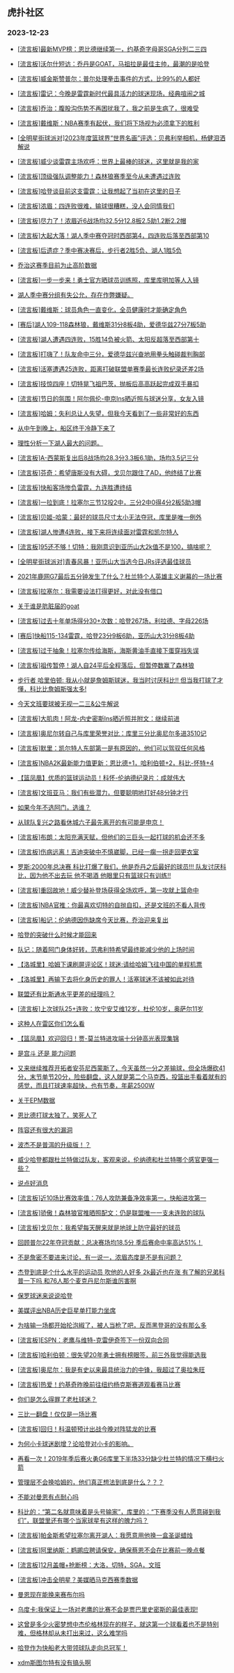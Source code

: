 ## 虎扑社区 
### 2023-12-23

+ [[流言板]最新MVP榜：恩比德继续第一，约基奇字母哥SGA分列二三四](https://bbs.hupu.com/623815953.html)

+ [[流言板]沃尔什短访：乔丹是GOAT，马祖拉是最佳主帅，最潮的是哈登](https://bbs.hupu.com/623814660.html)

+ [[流言板]威金斯赞普尔：普尔处理拳击事件的方式，比99%的人都好](https://bbs.hupu.com/623811273.html)

+ [[流言板]雷记：今晚是雷霆新时代最具活力的球迷现场，经典喧闹之城](https://bbs.hupu.com/623810743.html)

+ [[流言板]乔治：腹股沟伤势不再困扰我了，我之前是生病了，很难受](https://bbs.hupu.com/623811822.html)

+ [[流言板]戴维斯：NBA赛季有起伏，我们将下场视为必须拿下的胜利](https://bbs.hupu.com/623809341.html)

+ [[全明星街球派对]2023年度篮球界“世界名画”评选：贝弗利举相机，杨健泪洒解说](https://bbs.hupu.com/623808578.html)

+ [[流言板]威少谈雷霆主场欢呼：世界上最棒的球迷，这里就是我的家](https://bbs.hupu.com/623807878.html)

+ [[流言板]顶级强队调整能力！森林狼赛季至今从未遭遇过连败](https://bbs.hupu.com/623810436.html)

+ [[流言板]哈登谈目前这支雷霆：让我想起了当初在这里的日子](https://bbs.hupu.com/623807716.html)

+ [[流言板]浓眉：四连败很难，输球很糟糕，没人会同情我们](https://bbs.hupu.com/623808969.html)

+ [[流言板]尽力了！浓眉近6战场均32.5分12.8板2.5助1.2断2.2帽](https://bbs.hupu.com/623807592.html)

+ [[流言板]大起大落！湖人季中赛夺冠时西部第4，四连败后落至西部第10](https://bbs.hupu.com/623807280.html)

+ [[流言板]后遗症？季中赛决赛后，步行者2胜5负、湖人1胜5负](https://bbs.hupu.com/623807440.html)

+ [乔治这赛季目前为止高阶数据](https://bbs.hupu.com/623814258.html)

+ [[流言板]一步一步来！勇士官方晒球员训练照，库里库明加等人入镜](https://bbs.hupu.com/623814972.html)

+ [湖人季中赛分组有失公允，存在作弊嫌疑。](https://bbs.hupu.com/623809378.html)

+ [[流言板]戴维斯：球员角色一直变化，全员健康时才能确定角色](https://bbs.hupu.com/623811579.html)

+ [[赛后]湖人109-118森林狼，戴维斯31分8板4助，爱德华兹27分7板5助](https://bbs.hupu.com/623806899.html)

+ [[流言板]湖人遭遇四连败，15胜14负被火箭、太阳反超落至西部第十](https://bbs.hupu.com/623807021.html)

+ [[流言板]打嗨了！队友命中三分，爱德华兹兴奋地用拳头触碰裁判胸部](https://bbs.hupu.com/623806679.html)

+ [[流言板]活塞遭遇25连败，距离打破联盟单赛季最长连败纪录还差2场](https://bbs.hupu.com/623803004.html)

+ [[流言板]技惊四座！切特晃飞祖巴茨，抛板后高高跃起完成双手暴扣](https://bbs.hupu.com/623803317.html)

+ [[流言板]节日的氛围！阿尔佩伦-申京Ins晒近照与球迷分享，女友入镜](https://bbs.hupu.com/623813519.html)

+ [[流言板]哈姆：失利总让人失望，但我今天看到了一些非常好的东西](https://bbs.hupu.com/623808083.html)

+ [从中午到晚上，船区终于冷静下来了](https://bbs.hupu.com/623814788.html)

+ [理性分析一下湖人最大的问题。](https://bbs.hupu.com/623814411.html)

+ [[流言板]A-西蒙斯复出后8战场均28.3分3.3板6.1助，场均3.5记三分](https://bbs.hupu.com/623816153.html)

+ [[流言板]芬奇：希望唐斯没有大碍，戈贝尔跟住了AD，他终结了比赛](https://bbs.hupu.com/623814717.html)

+ [[流言板]快船客场惨负雷霆，九连胜遭终结](https://bbs.hupu.com/623804981.html)

+ [[流言板]一拉到底！拉塞尔三节12投2中，三分2中0得4分2板5助3帽](https://bbs.hupu.com/623806217.html)

+ [[流言板]贝姬-哈蒙：最好的球员尺寸太小无法夺冠，库里是唯一例外](https://bbs.hupu.com/623805984.html)

+ [[流言板]湖人惨遭4连败，接下来将连续面对雷霆和凯尔特人](https://bbs.hupu.com/623807037.html)

+ [[流言板]95还不够！切特：我刚意识到亚历山大2k值不是100，搞啥呢？](https://bbs.hupu.com/623810175.html)

+ [[全明星街球派对]青春风暴！亚历山大当选今日JRs评选最佳球员](https://bbs.hupu.com/623811743.html)

+ [2021年鹿网G7最后五分钟发生了什么？杜兰特个人英雄主义谢幕的一场比赛](https://bbs.hupu.com/623813923.html)

+ [[流言板]拉塞尔：我需要设法打得更好，对此没有借口](https://bbs.hupu.com/623808549.html)

+ [关于谁是肮脏届的goat](https://bbs.hupu.com/623814796.html)

+ [[流言板]过去十年单场得分30+次数：哈登267场，利拉德、字母226场](https://bbs.hupu.com/623807741.html)

+ [[赛后]快船115-134雷霆，哈登23分9板6助，亚历山大31分8板4助](https://bbs.hupu.com/623804982.html)

+ [[流言板]过于抽象！拉塞尔传给海斯，海斯黄油手直接下蛋穿裆失误](https://bbs.hupu.com/623806466.html)

+ [[流言板]祖传暂停！湖人自24平后全程落后，但暂停数赢了森林狼](https://bbs.hupu.com/623804711.html)

+ [步行者 哈里伯顿: 我从小就是詹姆斯球迷，我当时讨厌科比!! 但当我打球了才懂，科比比詹姆斯强太多!](https://bbs.hupu.com/623813815.html)

+ [今天文班要球被无视一二三&公牛解说](https://bbs.hupu.com/623814865.html)

+ [[流言板]大肌肉！阿龙-内史密斯Ins晒近照并附文：继续前进](https://bbs.hupu.com/623814320.html)

+ [[流言板]奥尼尔转自己与库里荣誉对比：库里三分比奥尼尔多进3510记](https://bbs.hupu.com/623803990.html)

+ [[流言板]默里：凯尔特人东部第一是有原因的，他们可以驾驭任何风格](https://bbs.hupu.com/623814503.html)

+ [[流言板]NBA2K最新能力值更新：恩比德+1，哈利伯顿+2，科比-怀特+4](https://bbs.hupu.com/623801380.html)

+ [【篮凤凰】优质的篮球运动员！科怀-伦纳德纪录片：成就伟大](https://bbs.hupu.com/623804348.html)

+ [[流言板]文班亚马：我们有些潜力，但要聪明地打好48分钟才行](https://bbs.hupu.com/623814415.html)

+ [如果今年不选阿门，选谁？](https://bbs.hupu.com/623811976.html)

+ [从球队复兴之路看休城六子最先离开的有可能是申京！](https://bbs.hupu.com/623813959.html)

+ [[流言板]布朗：太阳充满天赋，但他们的三巨头一起打球的机会还不多](https://bbs.hupu.com/623814148.html)

+ [[流言板]伤病远离！吉迪突破中不慎崴脚，已经一瘸一拐走回更衣室](https://bbs.hupu.com/623802373.html)

+ [罗斯:2000年总决赛 科比打爆了我们，他是乔丹之后最好的球员!!! 队友讨厌科比，因为他不出去玩 他不喝酒  他眼里只有篮球只有训练!!](https://bbs.hupu.com/623813981.html)

+ [[流言板]重回故地！威少替补登场获得全场欢呼，第一攻就上篮命中](https://bbs.hupu.com/623801235.html)

+ [[流言板]NBA官推：你最喜欢切特的自抛自扣，还是文班的不看人背传](https://bbs.hupu.com/623808893.html)

+ [[流言板]船记：伦纳德因伤缺席今天比赛，乔治迎来复出](https://bbs.hupu.com/623800207.html)

+ [哈登的突破什么时候才能回来](https://bbs.hupu.com/623814766.html)

+ [队记：随着阿门身体好转，范弗利特希望最终能减少他的上场时间](https://bbs.hupu.com/623814157.html)

+ [【洛城里】哈姆下课刷屏评论区！球迷:请给哈姆飞往中国的单程机票](https://bbs.hupu.com/623809798.html)

+ [【洛城里】再输下去将化身历史的罪人！活塞球迷不该被如此对待](https://bbs.hupu.com/623810122.html)

+ [联盟还有比斯通水平更差的经理吗？](https://bbs.hupu.com/623816016.html)

+ [[流言板]上次球队25+连败：坎宁安艾维12岁，杜伦10岁，奥萨尔11岁](https://bbs.hupu.com/623817374.html)

+ [这种人在雷区你们怎么看](https://bbs.hupu.com/623816491.html)

+ [【篮凤凰】欢迎回归！贾-莫兰特进攻端十分钟高光表现集锦](https://bbs.hupu.com/623804132.html)

+ [是宫斗 还是 能力问题](https://bbs.hupu.com/623816989.html)

+ [又来继续推荐开拓者安芬尼西蒙斯了，今天虽然一分之差输球，但全场爆砍41分，末节单节20分，险些翻盘，这人就是第二个马克西，投篮出手看着就有的感觉，而且打球速率超快，也有节奏，年薪2500W](https://bbs.hupu.com/623812674.html)

+ [关于EPM数据](https://bbs.hupu.com/623816795.html)

+ [恩比德打球太独了，笑死人了](https://bbs.hupu.com/623815271.html)

+ [阵容还有很大的漏洞](https://bbs.hupu.com/623815107.html)

+ [波杰不是普洱的升级版！？](https://bbs.hupu.com/623816337.html)

+ [威少哈登都跟杜兰特做过队友，客观来说，伦纳德和杜兰特哪个感官更强一些？](https://bbs.hupu.com/623816996.html)

+ [说点好消息](https://bbs.hupu.com/623815665.html)

+ [[流言板]近10场比赛效率值：76人攻防兼备净效率第一，快船进攻第一](https://bbs.hupu.com/623817723.html)

+ [[流言板]骄傲！森林狼官推晒照配文：仍是联盟唯一一支未连败的球队](https://bbs.hupu.com/623817750.html)

+ [[流言板]戈贝尔：我希望每天醒来就是地球上防守最好的球员](https://bbs.hupu.com/623817642.html)

+ [回顾普尔22年夺冠贡献：总决赛场均18.5分 季后赛命中率高达51%！](https://bbs.hupu.com/623817137.html)

+ [不是詹密不要进来讨论，有一说一，浓眉态度是不是有问题？](https://bbs.hupu.com/623817458.html)

+ [杰登到底是个什么水平的运动员 吹他的人好多 2k最近也在涨 有了解的兄弟科普一下吗 和76人那个麦克丹尼尔斯谁厉害啊](https://bbs.hupu.com/623817459.html)

+ [保罗球迷来说说哈登](https://bbs.hupu.com/623817589.html)

+ [美媒评出NBA历史巨星单打能力坐席](https://bbs.hupu.com/623817550.html)

+ [为啥输一场都开始抡泡椒了，被人当枪了吧，反而黑登哥的没有那么多](https://bbs.hupu.com/623816262.html)

+ [[流言板]ESPN：老鹰与维特-克雷伊奇签下一份双向合同](https://bbs.hupu.com/623817694.html)

+ [[流言板]哈利伯顿：很失望20年勇士拥有榜眼签，前三外我觉得能选我](https://bbs.hupu.com/623817815.html)

+ [[流言板]奥尼尔：我是有史以来最具统治力的中锋，我超过了奥拉朱旺](https://bbs.hupu.com/623817923.html)

+ [[流言板]热爱！约基奇昨晚前往纽约杨克斯赛道观看赛马比赛](https://bbs.hupu.com/623817984.html)

+ [你们是怎么得罪了老杜球迷？](https://bbs.hupu.com/623817658.html)

+ [三比一翻盘！仅仅是一场比赛](https://bbs.hupu.com/623817533.html)

+ [[流言板]回归！科温顿预计出战今晚对阵猛龙的比赛](https://bbs.hupu.com/623817719.html)

+ [为何小卡球迷剧增？论哈登对小卡的影响。](https://bbs.hupu.com/623817762.html)

+ [再看一次！2019年季后赛火勇G6库里下半场33分缺少杜兰特的情况下横扫火箭](https://bbs.hupu.com/623812995.html)

+ [管理层不会换哈姆的，他们真正想法到底是什么？？？](https://bbs.hupu.com/623817714.html)

+ [不能对曼恩有点耐心吗](https://bbs.hupu.com/623817277.html)

+ [科比的：“第二名就意味着是头号输家”，库里的：“下赛季没有人愿意碰到我们”，联盟里还有哪个当家球星有这样的魄力吗？](https://bbs.hupu.com/623817774.html)

+ [[流言板]帕金斯希望拉塞尔离开湖人：我愿意用他换一盒圣诞蜡烛](https://bbs.hupu.com/623818045.html)

+ [[流言板]阿里纳斯：鹈鹕应聘请保安，确保蔡恩不会在比赛前一晚点餐](https://bbs.hupu.com/623818085.html)

+ [[流言板]12月盖帽+抢断榜：大洛，切特，SGA，文班](https://bbs.hupu.com/623818134.html)

+ [[流言板]冲击全明星？美媒晒马克西赛季数据](https://bbs.hupu.com/623818147.html)

+ [曼恩现在能换来赛布尔吗](https://bbs.hupu.com/623817831.html)

+ [乌度卡:我保证上一场对老鹰的比赛不会是贾巴里史密斯的最佳表现!](https://bbs.hupu.com/623817866.html)

+ [这曾是多少火密梦想中杰伦格林现在的样子，就这第一个球看着也不是特别难，但格林却从未打出来过，这么难学吗](https://bbs.hupu.com/623811432.html)

+ [哈登作为快船老大带领球队走向总冠军！](https://bbs.hupu.com/623817769.html)

+ [xdm斯图尔特有没有搞头啊](https://bbs.hupu.com/623817785.html)

